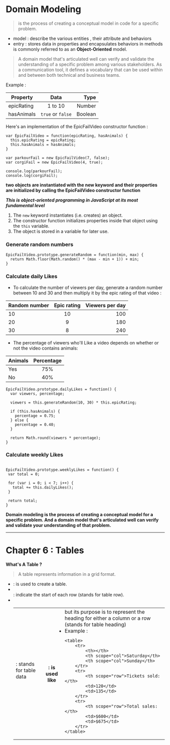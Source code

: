 # Domain Modeling

> is the process of creating a conceptual model in code for a specific problem.

- model : describe the various entities , their attribute and behaviors
- entry : stores data in properties and encapsulates behaviors in methods is commonly referred to as an **Object-Oriented** model.

> A domain model that's articulated well can verify and validate the understanding of a specific problem among various stakeholders. As a communication tool, it defines a vocabulary that can be used within and between both technical and business teams.

Example :

| **Property**   |      **Data**      |  **Type** |
|----------|:-------------:|------:|
| epicRating | 1 to 10 | Number |
| hasAnimals |    `true` or `false`   |   Boolean |

Here's an implementation of the EpicFailVideo constructor function :

```
var EpicFailVideo = function(epicRating, hasAnimals) {
  this.epicRating = epicRating;
  this.hasAnimals = hasAnimals;
}

var parkourFail = new EpicFailVideo(7, false);
var corgiFail = new EpicFailVideo(4, true);

console.log(parkourFail);
console.log(corgiFail);
```
**two objects are instantiated with the new keyword and their properties are initialized by calling the EpicFailVideo constructor function**

***This is object-oriented programming in JavaScript at its most fundamental level***
1. The `new` keyword instantiates (i.e. creates) an object.
2. The constructor function initializes properties inside that object using the `this` variable.
3. The object is stored in a variable for later use.

### Generate random numbers
```
EpicFailVideo.prototype.generateRandom = function(min, max) {
  return Math.floor(Math.random() * (max - min + 1)) + min;
}
```

### Calculate daily Likes
- To calculate the number of viewers per day, generate a random number between 10 and 30 and then multiply it by the epic rating of that video :

| Random number   |      Epic rating      |  Viewers per day |
|----------|:-------------:|------:|
| 10 |  10 | 100 |
| 20 |    9   | 180 |
| 30 | 8 | 240 |

- The percentage of viewers who'll Like a video depends on whether or not the video contains animals: 

| Animals   |      Percentage      |
|----------|:-------------:|
| Yes |  75% |
| No |   40%   |

```
EpicFailVideo.prototype.dailyLikes = function() {
  var viewers, percentage;

  viewers = this.generateRandom(10, 30) * this.epicRating;

  if (this.hasAnimals) {
    percentage = 0.75;
  } else {
    percentage = 0.40;
  }

  return Math.round(viewers * percentage);
}
```

### Calculate weekly Likes
 ```
 
EpicFailVideo.prototype.weeklyLikes = function() {
  var total = 0;

  for (var i = 0; i < 7; i++) {
    total += this.dailyLikes();
  }

  return total;
}
 ```

 **Domain modeling is the process of creating a conceptual model for a specific problem. And a domain model that's articulated well can verify and validate your understanding of that problem.**


 -----------------------------------------------------------------------------------------

 # Chapter 6 : Tables

**What's A Table ?**
> A table represents information in a grid format.

- <table> : is used to create a table.
- <tr> : indicate the start of each row (stands for table row).
- <td> : stands for table data
- <th> : is used like <td> but its purpose is to represent the heading for either a column or a row (stands for table heading)
- Example :
```
<table>
    <tr>
        <th></th>
        <th scope="col">Saturday</th>
        <th scope="col">Sunday</th>
    </tr>
    <tr>
        <th scope="row">Tickets sold:</th>
        <td>120</td>
        <td>135</td>
    </tr>
    <tr>
        <th scope="row">Total sales:</th>
        <td>$600</td>
        <td>$675</td>
    </tr>
</table>
```

